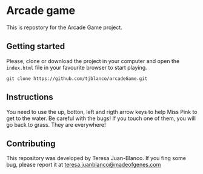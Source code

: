 Arcade game
===============================

This is repostory for the Arcade Game project.

## Getting started

Please, clone or download the project in your computer and open the ```index.html``` file in your 
favourite browser to start playing. 

````git clone https://github.com/tjblanco/arcadeGame.git````

## Instructions 

You need to use the up, botton, left and rigth arrow keys to help Miss Pink to get to the water. 
Be careful with the bugs! If you touch one of them, you will go back to grass. They are everywhere!

## Contributing

This repository was developed by Teresa Juan-Blanco. 
If you fing some bug, please report it at 
[teresa.juanblanco@madeofgenes.com](mailto:teresa.juanblanco@madeofgenes.com)
